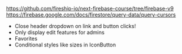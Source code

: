 https://github.com/fireship-io/next-firebase-course/tree/firebase-v9
https://firebase.google.com/docs/firestore/query-data/query-cursors

- Close header dropdown on link and button clicks!
- Only display edit features for admins
- Favorites
- Conditional styles like sizes in IconButton